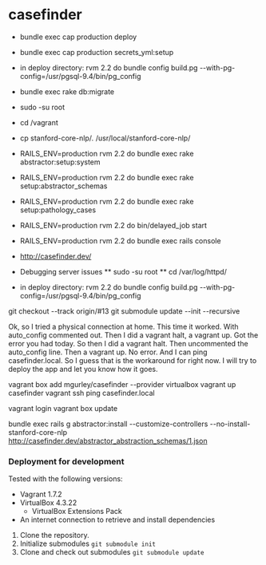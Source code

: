 # casefinder

* bundle exec cap production deploy

* bundle exec cap production secrets_yml:setup

* in deploy directory: rvm 2.2 do  bundle config build.pg --with-pg-config=/usr/pgsql-9.4/bin/pg_config
* bundle exec rake db:migrate

* sudo -su root

* cd /vagrant

* cp stanford-core-nlp/*.* /usr/local/stanford-core-nlp/

* RAILS_ENV=production rvm 2.2 do bundle exec rake abstractor:setup:system

* RAILS_ENV=production rvm 2.2 do bundle exec rake setup:abstractor_schemas

* RAILS_ENV=production rvm 2.2 do bundle exec rake setup:pathology_cases

* RAILS_ENV=production rvm 2.2 do bin/delayed_job start

* RAILS_ENV=production rvm 2.2 do bundle exec rails console

* http://casefinder.dev/

* Debugging server issues
** sudo -su root
** cd /var/log/httpd/


* in deploy directory: rvm 2.2 do  bundle config build.pg --with-pg-config=/usr/pgsql-9.4/bin/pg_config

git checkout --track origin/\#13
git submodule update --init --recursive


Ok, so I tried a physical connection at home.   This time it worked.
With auto_config commented out.
Then I did a vagrant halt, a vagrant up.
Got the error you had today.  So then I did a vagrant halt.
Then uncommented the auto_config line.
Then a vagrant up.  No error.
And I can ping casefinder.local.
So I guess that is the workaround for right now.
I will try to deploy the app and let you know how it goes.

vagrant box add mgurley/casefinder --provider virtualbox
vagrant up casefinder
vagrant ssh
ping casefinder.local

vagrant login
vagrant box update

bundle exec rails g abstractor:install --customize-controllers --no-install-stanford-core-nlp
http://casefinder.dev/abstractor_abstraction_schemas/1.json

### Deployment for development
Tested with the following versions:
* Vagrant 1.7.2
* VirtualBox 4.3.22
  * VirtualBox Extensions Pack
* An internet connection to retrieve and install dependencies

1. Clone the repository.
2. Initialize submodules  ``git submodule init``
3. Clone and check out submodules ``git submodule update``